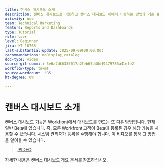 ```yaml
---
title: 캔버스 대시보드 소개
description: 캔버스 대시보드로 이동하고 캔버스 대시보드 내에서 이동하는 방법과 기존 보고서를 사용하여 간단한 대시보드를 만드는 방법을 알아봅니다.
activity: use
team: Technical Marketing
feature: Reports and Dashboards
type: Tutorial
role: User
level: Beginner
jira: KT-18768
last-substantial-update: 2025-09-09T00:00:00Z
recommendations: noDisplay,catalog
doc-type: video
source-git-commit: 5e6a2d66335017a27eb67d40d99479786a41efe2
workflow-type: tm+mt
source-wordcount: '85'
ht-degree: 0%

---
```


# 캔버스 대시보드 소개

캔버스 대시보드 기능은 Workfront에서 대시보드를 만드는 또 다른 방법입니다. 현재 일반 Beta에 있습니다. 즉, 모든 Workfront 고객이 Beta에 등록된 경우 해당 기능을 사용할 수 있습니다. 시스템 관리자가 등록을 수행해야 합니다. 이 비디오를 통해 그 방법을 알아볼 수 있습니다.

>[!VIDEO](https://video.tv.adobe.com/v/3474027/?quality=12&learn=on&enablevpops&captions=kor)

자세한 내용은 [캔버스 대시보드 개요](https://experienceleague.adobe.com/ko/docs/workfront/using/reporting/canvas-dashboards/canvas-dashboards-overview) 문서를 참조하십시오.

